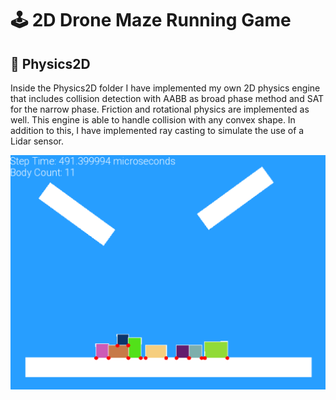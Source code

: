 # 🕹️ 2D Drone Maze Running Game

## 🔭 Physics2D
Inside the Physics2D folder I have implemented my own 2D physics engine that includes collision detection with AABB as broad phase method and SAT for the narrow phase. Friction 
and rotational physics are implemented as well. This engine is able to handle collision with any convex shape. In addition to this, I have implemented ray casting to simulate the use
of a Lidar sensor.

[![Watch the video](media/Physics2D.png)](media/Physics2D.mp4)
